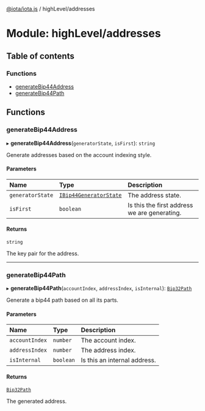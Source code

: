 [@iota/iota.js](../README.md) / highLevel/addresses

# Module: highLevel/addresses

## Table of contents

### Functions

- [generateBip44Address](highlevel_addresses.md#generatebip44address)
- [generateBip44Path](highlevel_addresses.md#generatebip44path)

## Functions

### generateBip44Address

▸ **generateBip44Address**(`generatorState`, `isFirst`): `string`

Generate addresses based on the account indexing style.

#### Parameters

| Name | Type | Description |
| :------ | :------ | :------ |
| `generatorState` | [`IBip44GeneratorState`](../interfaces/models_ibip44generatorstate.ibip44generatorstate.md) | The address state. |
| `isFirst` | `boolean` | Is this the first address we are generating. |

#### Returns

`string`

The key pair for the address.

___

### generateBip44Path

▸ **generateBip44Path**(`accountIndex`, `addressIndex`, `isInternal`): [`Bip32Path`](../classes/crypto_bip32path.bip32path.md)

Generate a bip44 path based on all its parts.

#### Parameters

| Name | Type | Description |
| :------ | :------ | :------ |
| `accountIndex` | `number` | The account index. |
| `addressIndex` | `number` | The address index. |
| `isInternal` | `boolean` | Is this an internal address. |

#### Returns

[`Bip32Path`](../classes/crypto_bip32path.bip32path.md)

The generated address.
